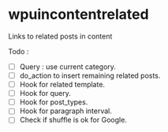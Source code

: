 # wpuincontentrelated
Links to related posts in content


Todo :

- [ ] Query : use current category.
- [ ] do_action to insert remaining related posts.
- [ ] Hook for related template.
- [ ] Hook for query.
- [ ] Hook for post_types.
- [ ] Hook for paragraph interval.
- [ ] Check if shuffle is ok for Google.

